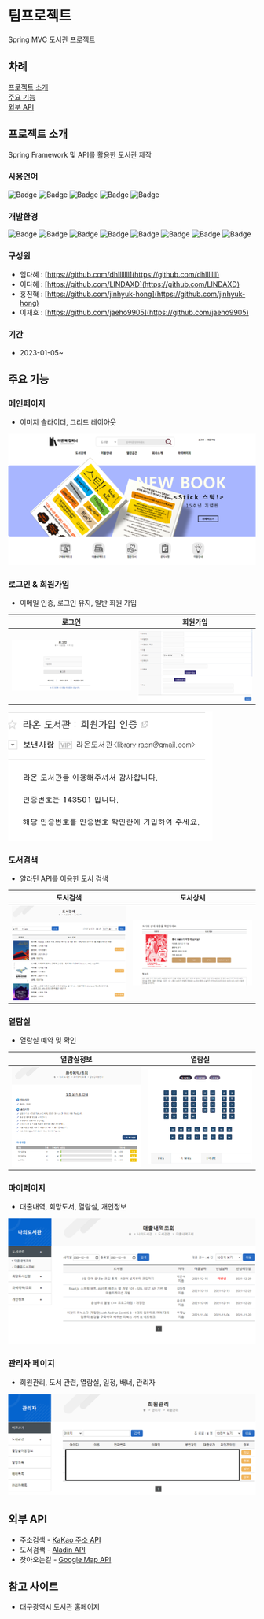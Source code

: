 # 팀프로젝트
Spring MVC 도서관 프로젝트

## 차례

[프로젝트 소개](#프로젝트-소개)  
[주요 기능](#주요-기능)    
[외부 API](#외부-API) 

## 프로젝트 소개

Spring Framework 및 API를 활용한 도서관 제작

### 사용언어

![Badge](http://img.shields.io/badge/-HTML5-%23E34F26?style=flat-square&logo=HTML5&logoColor=white)
![Badge](http://img.shields.io/badge/CSS3-blue?style=flat-square&logo=CSS3&logoColor=white)
![Badge](http://img.shields.io/badge/JavaScript-yellow?style=flat-square&logo=JavaScript&logoColor=white)
![Badge](http://img.shields.io/badge/jQuery-%230769AD?style=flat-square&logo=jQuery&logoColor=white)
![Badge](http://img.shields.io/badge/-Java-%23007396?style=flat-square&logo=Java&logoColor=white)

### 개발환경

![Badge](http://img.shields.io/badge/-Windows-%230078D6?style=flat-square&logo=Windows&logoColor=white)
![Badge](http://img.shields.io/badge/-Eclipse-%232C2255?style=flat-square&logo=Eclipse&logoColor=white)
![Badge](http://img.shields.io/badge/-VSCode-%23007ACC?style=flat-square&logo=VisualStudioCode&logoColor=white)
![Badge](http://img.shields.io/badge/-Spring-%236DB33F?style=flat-square&logo=Spring&logoColor=white)
![Badge](http://img.shields.io/badge/-SpringSecurity-%236DB39F?style=flat-square&logo=SpringSecurity&logoColor=white)
![Badge](http://img.shields.io/badge/-ApacheTomcat-%23F8DC75?style=flat-square&logo=ApacheTomcat&logoColor=black)
![Badge](http://img.shields.io/badge/-MySQL-%234479A1?style=flat-square&logo=MySQL&logoColor=white)
![Badge](http://img.shields.io/badge/-Github-%23181717?style=flat-square&logo=GitHub&logoColor=white)

### 구성원

- 임다혜 : [https://github.com/dhlllllll](https://github.com/dhlllllll)
- 이다혜 : [https://github.com/LINDAXD](https://github.com/LINDAXD)
- 홍진혁 : [https://github.com/jinhyuk-hong](https://github.com/jinhyuk-hong)
- 이재호 : [https://github.com/jaeho9905](https://github.com/jaeho9905)

### 기간

- 2023-01-05~

## 주요 기능

### 메인페이지

- 이미지 슬라이더, 그리드 레이아웃

![main.png](github_img/main.png)

### 로그인 & 회원가입

- 이메일 인증, 로그인 유지, 일반 회원 가입

로그인|회원가입
|---|---|
![login.png](github_img/login.png)|![signup.png](github_img/signup.png)

![email.png](github_img/email.png)

### 도서검색

- 알라딘 API를 이용한 도서 검색

도서검색|도서상세
|---|---|
![search_book.png](github_img/search_book.png)|![book_detail.png](github_img/book_detail.png)

### 열람실

- 열람실 예약 및 확인

열람실정보|열람실
|---|---|
![roompage.png](github_img/roompage.png)|![reading_room.png](github_img/reading_room.png)

### 마이페이지

- 대출내역, 회망도서, 열람실, 개인정보

![my_page.png](github_img/my_page.png)

### 관리자 페이지

- 회원관리, 도서 관련, 열람실, 일정, 배너, 관리자

![admin_page.png](github_img/admin_page.png)

## 외부 API

- 주소검색 - [KaKao 주소 API](https://postcode.map.daum.net/guide)
- 도서검색 - [Aladin API](https://www.apistore.co.kr/generalApi/generalApiView.do?general_service_seq=72)
- 찾아오는길 - [Google Map API](https://developers.google.com/maps/documentation?hl=ko)

## 참고 사이트
- 대구광역시 도서관 홈페이지
